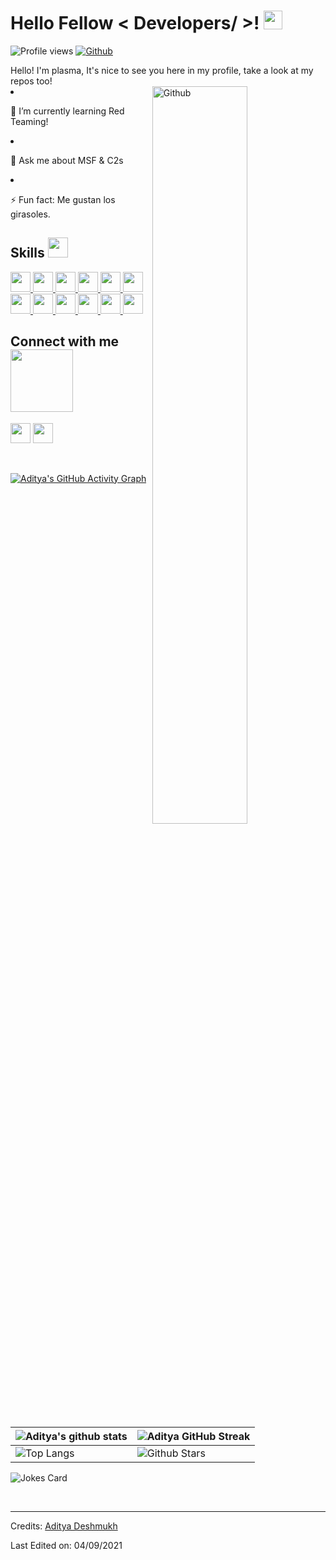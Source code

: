 <h1> Hello Fellow &lt; Developers/ &gt;! <img src="https://raw.githubusercontent.com/MartinHeinz/MartinHeinz/master/wave.gif" width="30px"> </h1>
<p align="center">
</p>
<p><img src="https://visitor-badge.glitch.me/badge?page_id=plasma-bls.plasma-bls" alt="Profile views">
<a href="https://github.com/plasma-bls"><img src="https://img.shields.io/github/followers/plasma-bls?label=Follow&amp;style=social" alt="Github"></a></p>
<div size="20px"> Hello! I'm plasma, It's nice to see you here in my profile, take a look at my repos too!
</div>

<img width="55%" align="right" alt="Github" src="https://raw.githubusercontent.com/onimur/.github/master/.resources/git-header.svg">
</li>
<li>
<p>    🌱 I’m currently learning Red Teaming!</p>
</li>
</li>
<li>
<p>    💬 Ask me about MSF & C2s</p>
</li>
<li>
<p>    ⚡ Fun fact: Me gustan los girasoles.</p>
</li>
</ul>
<h2> Skills <img src="https://media2.giphy.com/media/QssGEmpkyEOhBCb7e1/giphy.gif?cid=ecf05e47a0n3gi1bfqntqmob8g9aid1oyj2wr3ds3mg700bl&amp;rid=giphy.gif" width="32px"> </h2>
<a href="https://github.com/plasma-bls?tab=repositories&amp;q=&amp;type=&amp;language=python&amp;sort="> <img width="32px" src="https://raw.githubusercontent.com/plasma-bls/githubAboutMeGenerator/main/icons/python.svg"> </a>
<a href="https://github.com/plasma-bls?tab=repositories&amp;q=&amp;type=&amp;language=reactjs&amp;sort="> <img width="32px" src="https://raw.githubusercontent.com/plasma-bls/githubAboutMeGenerator/main/icons/reactjs.svg"> </a>
<a href="https://github.com/plasma-bls?tab=repositories&amp;q=&amp;type=&amp;language=javascript&amp;sort="> <img width="32px" src="https://raw.githubusercontent.com/plasma-bls/githubAboutMeGenerator/main/icons/javascript.svg"> </a>
<a href="https://github.com/plasma-bls?tab=repositories&amp;q=&amp;type=&amp;language=scikit&amp;sort="> <img width="32px" src="https://raw.githubusercontent.com/plasma-bls/githubAboutMeGenerator/main/icons/scikit.svg"> </a>
<a href="https://github.com/plasma-bls?tab=repositories&amp;q=&amp;type=&amp;language=c&amp;sort="> <img width="32px" src="https://raw.githubusercontent.com/plasma-bls/githubAboutMeGenerator/main/icons/c.svg"> </a>
<a href="https://github.com/plasma-bls?tab=repositories&amp;q=&amp;type=&amp;language=cpp&amp;sort="> <img width="32px" src="https://raw.githubusercontent.com/plasma-bls/githubAboutMeGenerator/main/icons/cpp.svg"> </a>
<a href="https://github.com/plasma-bls?tab=repositories&amp;q=&amp;type=&amp;language=sqlite&amp;sort="> <img width="32px" src="https://raw.githubusercontent.com/plasma-bls/githubAboutMeGenerator/main/icons/sqlite.svg"> </a>
<a href="https://github.com/plasma-bls?tab=repositories&amp;q=&amp;type=&amp;language=pytorch&amp;sort="> <img width="32px" src="https://raw.githubusercontent.com/plasma-bls/githubAboutMeGenerator/main/icons/pytorch.svg"> </a>
<a href="https://github.com/plasma-bls?tab=repositories&amp;q=&amp;type=&amp;language=css&amp;sort="> <img width="32px" src="https://raw.githubusercontent.com/plasma-bls/githubAboutMeGenerator/main/icons/css.svg"> </a>
<a href="https://github.com/plasma-bls?tab=repositories&amp;q=&amp;type=&amp;language=html&amp;sort="> <img width="32px" src="https://raw.githubusercontent.com/plasma-bls/githubAboutMeGenerator/main/icons/html.svg"> </a>
<a href="https://github.com/plasma-bls?tab=repositories&amp;q=&amp;type=&amp;language=android&amp;sort="> <img width="32px" src="https://raw.githubusercontent.com/plasma-bls/githubAboutMeGenerator/main/icons/android.svg"> </a>
<a href="https://github.com/plasma-bls?tab=repositories&amp;q=&amp;type=&amp;language=csharp&amp;sort="> <img width="32px" src="https://raw.githubusercontent.com/plasma-bls/githubAboutMeGenerator/main/icons/csharp.svg"> </a>
<h2> Connect with me <img src="https://raw.githubusercontent.com/ShahriarShafin/ShahriarShafin/main/Assets/handshake.gif" width="100px"> </h2>
<a href="https://www.twitter.com/NoobCoder07"> <img width="32px" align="middle" src="https://raw.githubusercontent.com/plasma-bls/githubAboutMeGenerator/main/icons/twitter.svg"></a> 
<a href="https://www.github.com/plasma-bls"> <img width="32px" align="middle" src="https://raw.githubusercontent.com/plasma-bls/githubAboutMeGenerator/main/icons/github.svg"></a>
<br>
<br>
  <br>
<p><a href="https://git.io/praveenscience"><img src="https://activity-graph.herokuapp.com/graph?username=Aditya664&amp;theme=tokyonight" alt="Aditya's GitHub Activity Graph"></a></p>













<table><thead><tr><th><img src="https://github-readme-stats.vercel.app/api?username=Aditya664&amp;show_icons=true&amp;theme=tokyonight" alt="Aditya's github stats"></th><th><img src="https://github-readme-streak-stats.herokuapp.com/?user=Aditya664&amp;theme=tokyonight" alt="Aditya GitHub Streak"></th></tr></thead><tbody><tr><td><img src="https://github-readme-stats.vercel.app/api/top-langs/?username=Aditya664&amp;theme=tokyonight" alt="Top Langs"></td><td><img src="https://github-readme-stats.vercel.app/api?username=Aditya664&amp;show_icons=true&amp;locale=en&amp;count_private=true&amp;hide_rank=true&amp;custom_title=My%20GitHub%20Stats&amp;disable_animations=true&amp;theme=tokyonight" alt="Github Stars"></td></tr></tbody></table>
<p><img src="https://readme-jokes.vercel.app/api?theme=tokyonight" alt="Jokes Card"></p>
<br>
<hr>
<p>Credits: <a href="https://github.com/Aditya664">Aditya Deshmukh</a></p>
<p>Last Edited on: 04/09/2021</p> 
